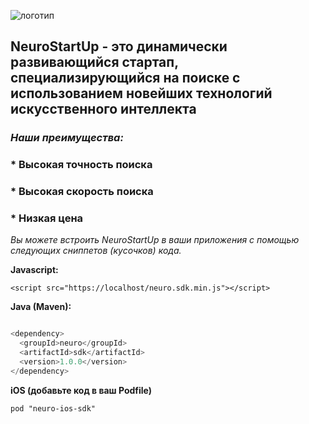 ![логотип](https://camo.githubusercontent.com/ace14ee894d150192a7b05b12410738aa65528da742bbce69315a5f441320ea7/68747470733a2f2f692e696d6775722e636f6d2f495a4f525769492e706e67)

## **NeuroStartUp** - это динамически развивающийся стартап, специализирующийся на поиске с использованием новейших технологий искусственного интеллекта

### *Наши преимущества:*
### * Высокая точность поиска
### * Высокая скорость поиска
### * Низкая цена

*Вы можете встроить NeuroStartUp в ваши приложения с помощью следующих сниппетов (кусочков) кода.*

**Javascript:**
```JavaScript:
<script src="https://localhost/neuro.sdk.min.js"></script>
```
**Java (Maven):**
```Java (Maven):

<dependency>
  <groupId>neuro</groupId>
  <artifactId>sdk</artifactId>
  <version>1.0.0</version>
</dependency>
```
**iOS (добавьте код в ваш Podfile)**

```platform :ios, '8.0'
pod "neuro-ios-sdk"
```
